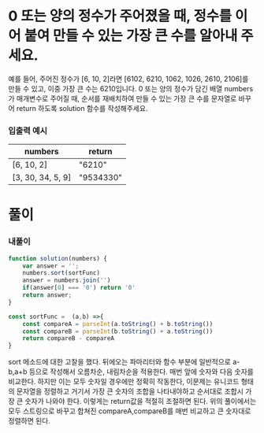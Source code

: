 # 0 또는 양의 정수가 주어졌을 때, 정수를 이어 붙여 만들 수 있는 가장 큰 수를 알아내 주세요.

예를 들어, 주어진 정수가 [6, 10, 2]라면 [6102, 6210, 1062, 1026, 2610, 2106]를 만들 수 있고, 이중 가장 큰 수는 6210입니다.
0 또는 양의 정수가 담긴 배열 numbers가 매개변수로 주어질 때, 순서를 재배치하여 만들 수 있는 가장 큰 수를 문자열로 바꾸어 return 하도록 solution 함수를 작성해주세요.


### 입출력 예시
numbers|	return	|
|----------|------|
|[6, 10, 2]|"6210"|
|[3, 30, 34, 5, 9]|"9534330"|


# 풀이
### 내풀이
```javascript
function solution(numbers) {
    var answer = '';
    numbers.sort(sortFunc)
    answer = numbers.join('')
    if(answer[0] === '0') return '0'
    return answer;
}

const sortFunc =  (a,b) =>{
    const compareA = parseInt(a.toString() + b.toString())
    const compareB = parseInt(b.toString() + a.toString())
    return compareB - compareA
}
```

sort 메소드에 대한 고찰을 했다.
뒤에오는 파마리터와 함수 부분에 일반적으로 a-b,a+b 등으로 작성해서 오름차순, 내림차순을 적용한다. 매번 앞에 숫자와 다음 숫자를 비교한다.
하지만 이는 모두 숫자일 경우에만 정확히 작동한다, 이문제는 유니코드 형태의 문자열을 정렬하고 거기서 가장 큰 숫자의 조합을 나타내야하고 순서대로 조합시 가장 큰 숫자가 나와야 한다.
이렇게는 return값을 적절히 조절하면 된다. 위의 풀이에서는 모두 스트링으로 바꾸고 합쳐진 compareA,compareB를 매번 비교하고 큰 숫자대로 정렬하면 된다.

